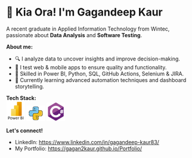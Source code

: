 # 👋 Kia Ora! I'm Gagandeep Kaur

A recent graduate in Applied Information Technology from Wintec, passionate about **Data Analysis** and **Software Testing**.

**About me:**

- 🔍 I analyze data to uncover insights and improve decision-making.
- 🧪 I test web & mobile apps to ensure quality and functionality.
- 🚀 Skilled in Power BI, Python, SQL, GitHub Actions, Selenium & JIRA.
- 🌱 Currently learning advanced automation techniques and dashboard storytelling.

**Tech Stack:** <br>
<img src=https://raw.githubusercontent.com/gagan2kaur/Portfolio/refs/heads/main/images/ProgrammingLogos/PowerBILogo1.png width="50"/>
<img src=https://raw.githubusercontent.com/gagan2kaur/Portfolio/refs/heads/main/images/ProgrammingLogos/PythonLogo.png width="50"/>
<img src=https://raw.githubusercontent.com/gagan2kaur/Portfolio/refs/heads/main/images/ProgrammingLogos/CSharp.png width="50"/>





**Let's connect!**
- LinkedIn: https://www.linkedin.com/in/gagandeep-kaur83/
- My Portfolio: https://gagan2kaur.github.io/Portfolio/





